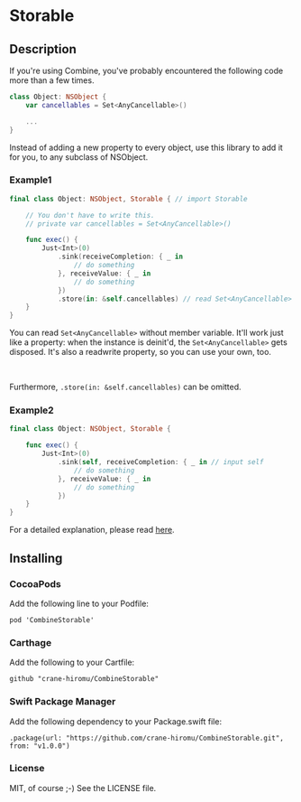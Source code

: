 # Storable

## Description

If you're using Combine, you've probably encountered the following code more than a few times.

```swift
class Object: NSObject {
    var cancellables = Set<AnyCancellable>()

    ...
}
```

Instead of adding a new property to every object, use this library to add it for you, to any subclass of NSObject.

### Example1

```swift
final class Object: NSObject, Storable { // import Storable

    // You don't have to write this.
    // private var cancellables = Set<AnyCancellable>()

    func exec() {
        Just<Int>(0)
            .sink(receiveCompletion: { _ in
                // do something
            }, receiveValue: { _ in 
                // do something
            })
            .store(in: &self.cancellables) // read Set<AnyCancellable> in yourself.
    }
}
```

You can read ``Set<AnyCancellable>`` without member variable. It'll work just like a property: when the instance is deinit'd, the ``Set<AnyCancellable>`` gets disposed. It's also a readwrite property, so you can use your own, too.

<br>

Furthermore, ``.store(in: &self.cancellables)`` can be omitted.

### Example2


```swift
final class Object: NSObject, Storable {

    func exec() {
        Just<Int>(0)
            .sink(self, receiveCompletion: { _ in // input self
                // do something
            }, receiveValue: { _ in 
                // do something
            })
    }
}
```

For a detailed explanation, please read [here]().


## Installing

### CocoaPods

Add the following line to your Podfile:

```
pod 'CombineStorable'
```

### Carthage

Add the following to your Cartfile:

```
github "crane-hiromu/CombineStorable"
```

### Swift Package Manager

Add the following dependency to your Package.swift file:

```
.package(url: "https://github.com/crane-hiromu/CombineStorable.git", from: "v1.0.0")
```

### License

MIT, of course ;-) See the LICENSE file.
